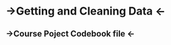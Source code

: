 ->Getting and Cleaning Data <- 
  =========================
->Course Poject Codebook file <- 
  ---------------------------




